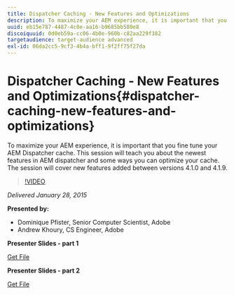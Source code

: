 ```yaml
---
title: Dispatcher Caching - New Features and Optimizations
description: To maximize your AEM experience, it is important that you fine tune your AEM Dispatcher cache.  This session will teach you about the newest features in AEM dispatcher and some ways you can optimize your cache.  The session will cover new features added between versions 4.1.0 and 4.1.9.
uuid: eb15e787-4487-4c0e-aa16-b9685bb580e8
discoiquuid: 0d0eb59a-cc06-4b0e-960b-c82aa229f382
targetaudience: target-audience advanced
exl-id: 06da2cc5-9cf3-4b4a-bff1-9f2ff75f27da
---
```

# Dispatcher Caching - New Features and Optimizations{#dispatcher-caching-new-features-and-optimizations}

To maximize your AEM experience, it is important that you fine tune your AEM Dispatcher cache.  This session will teach you about the newest features in AEM dispatcher and some ways you can optimize your cache.  The session will cover new features added between versions 4.1.0 and 4.1.9.

>[!VIDEO](https://video.tv.adobe.com/v/19378/?quality=9)

*Delivered January 28, 2015*

**Presented by:**

* Dominique Pfister, Senior Computer Scientist, Adobe
* Andrew Khoury, CS Engineer, Adobe

**Presenter Slides - part 1**

[Get File](assets/aemgems-dispatcher-caching-part1-jan-28-2015.pdf)

**Presenter Slides - part 2**

[Get File](assets/aemgems-dispatcher-caching-part2-jan-28-2015.pdf)
<!--
[Get back to the Overview](https://helpx.adobe.com/experience-manager/kt/eseminars/gems/aem-index.html)
-->
